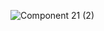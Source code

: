 ![Component 21 (2)](https://github.com/only2day/only2day/assets/136255956/1b6a81be-09e4-4f23-af0c-530097db0591)
